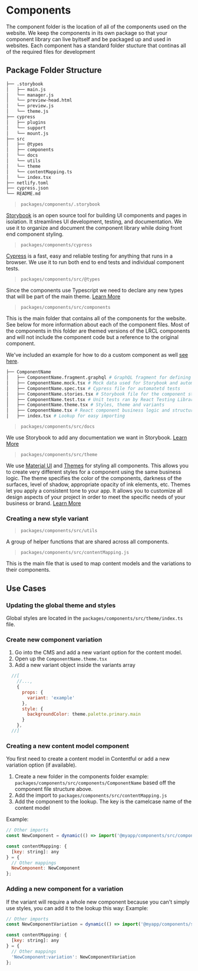# Components

The component folder is the location of all of the components used on the website. We keep the components in its own package so that your component library can live byitself and be packaged up and used in websites. Each component has a standard folder stucture that continas all of the required files for development

## Package Folder Structure

```bash
├── .storybook
│   ├── main.js
│   └── manager.js
│   └── preview-head.html
│   └── preview.js
│   └── theme.js
├── cypress
│   ├── plugins
│   └── support
│   └── mount.js
├── src
│   ├── @types
│   ├── components
│   └── docs
│   └── utils
│   └── theme
│   └── contentMapping.ts
│   └── index.tsx
├── netlify.toml
├── cypress.json
└── README.md
```

> `packages/components/.storybook`

[Storybook](https://storybook.js.org/) is an open source tool for building UI components and pages in isolation. It streamlines UI development, testing, and documentation. We use it to organize and document the component library while doing front end component styling.

> `packages/components/cypress`

[Cypress](https://www.cypress.io/) is a fast, easy and reliable testing for anything that runs in a browser. We use it to run both end to end tests and individual component tests.

> `packages/components/src/@types`

Since the components use Typescript we need to declare any new types that will be part of the main theme. [Learn More](https://mui.com/customization/palette/#adding-new-colors)

> `packages/components/src/components`

This is the main folder that contains all of the components for the website. See below for more information about each of the component files.
Most of the components in this folder are themed versions of the LRCL components and will not include the component code but a reference to the original component.

We've included an example for how to do a custom component as well [see here]('./components/Quote.tsx').

```bash
├── ComponentName
│   ├── ComponentName.fragment.graphql # GraphQL fragment for defining data requirements
│   ├── ComponentName.mock.tsx # Mock data used for Storybook and automated tests
│   ├── ComponentName.spec.tsx # Cypress file for automatetd tests
│   ├── ComponentName.stories.tsx # Storybook file for the component stories
│   ├── ComponentName.test.tsx # Unit tests ran by React Testing Library
│   ├── ComponentName.theme.tsx # Styles, theme and variants
│   ├── ComponentName.tsx # React component business logic and structure
│   ├── index.tsx # Lookup for easy importing
```

> `packages/components/src/docs`

We use Storybook to add any documentation we want in Storybook. [Learn More](https://storybook.js.org/docs/react/writing-docs/introduction)

> `packages/components/src/theme`

We use [Material UI](https://mui.com/) and [Themes](https://mui.com/customization/theming/) for styling all components. This allows you to create very different styles for a component using the same business logic. The theme specifies the color of the components, darkness of the surfaces, level of shadow, appropriate opacity of ink elements, etc. Themes let you apply a consistent tone to your app. It allows you to customize all design aspects of your project in order to meet the specific needs of your business or brand. [Learn More](https://mui.com/customization/theming/)

### Creating a new style variant

> `packages/components/src/utils`

A group of helper functions that are shared across all components.

> `packages/components/src/contentMapping.js`

This is the main file that is used to map content models and the variations to their components.

## Use Cases

### Updating the global theme and styles

Global styles are located in the `packages/components/src/theme/index.ts` file.

### Create new component variation

1. Go into the CMS and add a new variant option for the content model.
2. Open up the `ComponentName.theme.tsx`
3. Add a new variant object inside the variants array

```javascript
  //[
    //...,
    {
      props: {
        variant: 'example'
      },
      style: {
        backgroundColor: theme.palette.primary.main
      }
    },
  //]
```

### Creating a new content model component

You first need to create a content model in Contentful or add a new variation option (if available).

1. Create a new folder in the components folder example: `packages/components/src/components/ComponentName` based off the component file structure above.
2. Add the import to `packages/components/src/contentMapping.js`
3. Add the component to the lookup. The key is the camelcase name of the content model

Example:

```javascript
// Other imports
const NewComponent = dynamic(() => import('@myapp/components/src/components/NewComponent'));

const contentMapping: {
  [key: string]: any
} = {
  // Other mappings
  NewComponent: NewComponent
};
```

### Adding a new component for a variation

If the variant will require a whole new component because you can't simply use styles, you can add it to the lookup this way:
Example:

```javascript
// Other imports
const NewComponentVariation = dynamic(() => import('@myapp/components/src/components/NewComponentVariation'));

const contentMapping: {
  [key: string]: any
} = {
  // Other mappings
  'NewComponent:variation': NewComponentVariation
};
```
